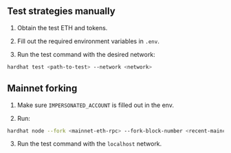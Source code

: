 ## Test strategies manually

1. Obtain the test ETH and tokens.

2. Fill out the required environment variables in `.env`.

3. Run the test command with the desired network:

```sh
hardhat test <path-to-test> --network <network>
```

## Mainnet forking

1. Make sure `IMPERSONATED_ACCOUNT` is filled out in the env.

2. Run:

```sh
hardhat node --fork <mainnet-eth-rpc> --fork-block-number <recent-mainchain-block-number>
```

3. Run the test command with the `localhost` network.
